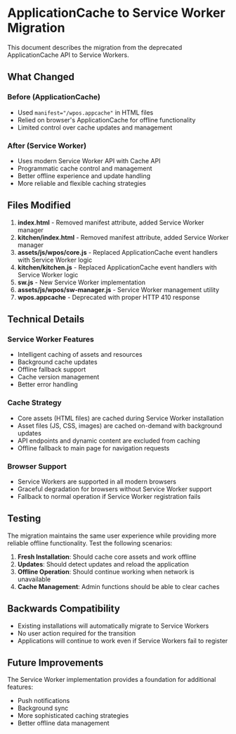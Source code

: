 # ApplicationCache to Service Worker Migration

This document describes the migration from the deprecated ApplicationCache API to Service Workers.

## What Changed

### Before (ApplicationCache)
- Used `manifest="/wpos.appcache"` in HTML files
- Relied on browser's ApplicationCache for offline functionality
- Limited control over cache updates and management

### After (Service Worker)
- Uses modern Service Worker API with Cache API
- Programmatic cache control and management
- Better offline experience and update handling
- More reliable and flexible caching strategies

## Files Modified

1. **index.html** - Removed manifest attribute, added Service Worker manager
2. **kitchen/index.html** - Removed manifest attribute, added Service Worker manager
3. **assets/js/wpos/core.js** - Replaced ApplicationCache event handlers with Service Worker logic
4. **kitchen/kitchen.js** - Replaced ApplicationCache event handlers with Service Worker logic
5. **sw.js** - New Service Worker implementation
6. **assets/js/wpos/sw-manager.js** - Service Worker management utility
7. **wpos.appcache** - Deprecated with proper HTTP 410 response

## Technical Details

### Service Worker Features
- Intelligent caching of assets and resources
- Background cache updates
- Offline fallback support
- Cache version management
- Better error handling

### Cache Strategy
- Core assets (HTML files) are cached during Service Worker installation
- Asset files (JS, CSS, images) are cached on-demand with background updates
- API endpoints and dynamic content are excluded from caching
- Offline fallback to main page for navigation requests

### Browser Support
- Service Workers are supported in all modern browsers
- Graceful degradation for browsers without Service Worker support
- Fallback to normal operation if Service Worker registration fails

## Testing

The migration maintains the same user experience while providing more reliable offline functionality. Test the following scenarios:

1. **Fresh Installation**: Should cache core assets and work offline
2. **Updates**: Should detect updates and reload the application
3. **Offline Operation**: Should continue working when network is unavailable
4. **Cache Management**: Admin functions should be able to clear caches

## Backwards Compatibility

- Existing installations will automatically migrate to Service Workers
- No user action required for the transition
- Applications will continue to work even if Service Workers fail to register

## Future Improvements

The Service Worker implementation provides a foundation for additional features:
- Push notifications
- Background sync
- More sophisticated caching strategies
- Better offline data management